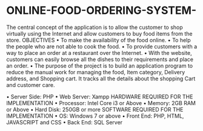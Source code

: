 # ONLINE-FOOD-ORDERING-SYSTEM-
The central concept of the application is to allow the customer to shop virtually using the Internet and allow customers to buy food items from the store.
OBJECTIVES
• To make the availability of the food online.
• To help the people who are not able to cook the food.
• To provide customers with a way to place an order at a restaurant over the Internet.
• With the website, customers can easily browse all the dishes to their requirements and place an order.
• The purpose of the project is to build an application program to reduce the manual work for managing the food, Item category, Delivery address, and Shopping cart. It tracks all the details about the shopping Cart and customer care.

• Server Side: PHP
• Web Server: Xampp
HARDWARE REQUIRED FOR THE IMPLEMENTATION
• Processor: Intel Core i3 or Above
• Memory: 2GB RAM or Above
• Hard Disk: 250GB or more
SOFTWARE REQUIRED FOR THE IMPLEMENTATION
• OS: Windows 7 or above
• Front End: PHP, HTML, JAVASCRIPT and CSS
• Back End: SQL Server
